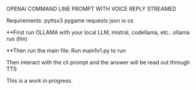 OPENAI COMMAND LINE PROMPT WITH VOICE REPLY STREAMED

Requirements:
pyttsx3
pygame
requests
json
io
os

**First run OLLAMA with your local LLM, mistral, codellama, etc..
 ollama run (llm)

**Then run the main file:
Run main1v1.py to run 

Then interact with the cli prompt and the answer will be read out through TTS

This is a work in progress.
